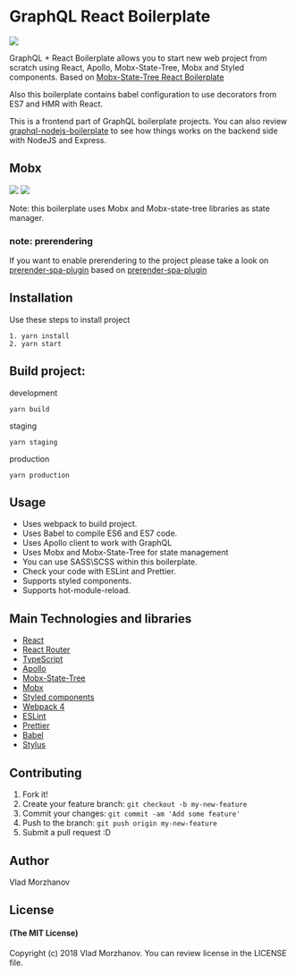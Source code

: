 # GraphQL React Boilerplate

<img src="https://i.imgur.com/tBMoE7v.png"/>

GraphQL + React Boilerplate allows you to start new web project from scratch using React, Apollo, Mobx-State-Tree, Mobx and Styled components.
Based on <a href="https://github.com/VladMorzhanov/mst-react-boilerplate">Mobx-State-Tree React Boilerplate</a>

Also this boilerplate contains babel configuration to use decorators from ES7 and HMR with React.

This is a frontend part of GraphQL boilerplate projects. You can also review <a href="https://github.com/VladMorzhanov/graphql-nodejs-boilerplate">graphql-nodejs-boilerplate</a> to see how things works on the backend side with NodeJS and Express.

## Mobx
<img src="https://i.imgur.com/8sCeaLh.png"/> <img src="https://i.imgur.com/KhPlLuR.png"/>

Note: this boilerplate uses Mobx and Mobx-state-tree libraries as state manager.

### note: prerendering

If you want to enable prerendering to the project please take a look on <a href="https://github.com/VladMorzhanov/prerender-spa-boilerplate">prerender-spa-plugin</a> based on <a href="https://github.com/chrisvfritz/prerender-spa-plugin">prerender-spa-plugin</a>

## Installation

Use these steps to install project

```
1. yarn install
2. yarn start
```

## Build project:

development

```
yarn build
```

staging

```
yarn staging
```

production

```
yarn production
```

## Usage

- Uses webpack to build project.
- Uses Babel to compile ES6 and ES7 code.
- Uses Apollo client to work with GraphQL
- Uses Mobx and Mobx-State-Tree for state management
- You can use SASS\SCSS within this boilerplate.
- Check your code with ESLint and Prettier.
- Supports styled components.
- Supports hot-module-reload.

## Main Technologies and libraries

- <a href="https://reactjs.org/">React</a>
- <a href="https://reacttraining.com/react-router/">React Router</a>
- <a href="https://www.typescriptlang.org/">TypeScript</a>
- <a href="https://www.apollographql.com/">Apollo</a>
- <a href="https://github.com/mobxjs/mobx-state-tree">Mobx-State-Tree</a>
- <a href="https://github.com/mobxjs/mobx">Mobx</a>
- <a href="https://www.styled-components.com/">Styled components</a>
- <a href="https://webpack.js.org/">Webpack 4</a>
- <a href="https://eslint.org/">ESLint</a>
- <a href="https://github.com/prettier/prettier">Prettier</a>
- <a href="https://babeljs.io/">Babel</a>
- <a href="http://stylus-lang.com/">Stylus</a>

## Contributing

1.  Fork it!
2.  Create your feature branch: `git checkout -b my-new-feature`
3.  Commit your changes: `git commit -am 'Add some feature'`
4.  Push to the branch: `git push origin my-new-feature`
5.  Submit a pull request :D

## Author

Vlad Morzhanov

## License

#### (The MIT License)

Copyright (c) 2018 Vlad Morzhanov.
You can review license in the LICENSE file.
